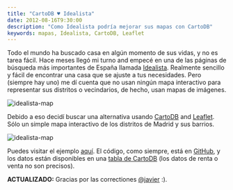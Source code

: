 ```yaml
---
title: "CartoDB ♥ Idealista"
date: 2012-08-16T9:30:00
description: "Como Idealista podría mejorar sus mapas con CartoDB"
keywords: mapas, Idealista, CartoDB, Leaflet
---
```


Todo el mundo ha buscado casa en algún momento de sus vidas, y no es tarea fácil. Hace meses llegó mi turno and empecé en una de las páginas de búsqueda más importantes de España llamada [Idealista](http://www.idealista.com). Realmente sencillo y fácil de encontrar una casa que se ajuste a tus necesidades. Pero (siempre hay uno) me dí cuenta que no usan ningún mapa interactivo para representar sus distritos o vecindarios, de hecho, usan mapas de imágenes.

![idealista-map](/images/posts/cartodb-idealista/idealista.jpg)

Debido a eso decidí buscar una alternativa usando [CartoDB](http://cartodb.com) and [Leaflet](http://leaflet.cloudmade.com).
Sólo un simple mapa interactivo de los distritos de Madrid y sus barrios.

![idealista-map](/images/posts/cartodb-idealista/idealista-cartodb.jpg)

Puedes visitar el ejemplo [aquí](http://xavijam.github.io/idealista). El código, como siempre, está en [GitHub](https://github.com/xavijam/idealista), y los datos están disponibles en una [tabla de CartoDB](https://xavijam.cartodb.com/tables/5275/public) (los datos de renta o venta no son precisos).

**ACTUALIZADO:** Gracias por las correctiones [@javier](http://twitter.com/javier) :).

